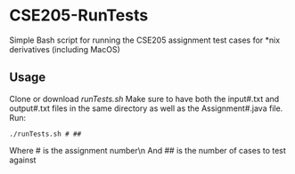 # CSE205-RunTests
Simple Bash script for running the CSE205 assignment test cases for *nix derivatives (including MacOS)

## Usage
Clone or download *runTests.sh*
Make sure to have both the input#.txt and output#.txt files in the same directory as well as the Assignment#.java file.
Run:
```
./runTests.sh # ##
```
Where # is the assignment number\n
And ## is the number of cases to test against
